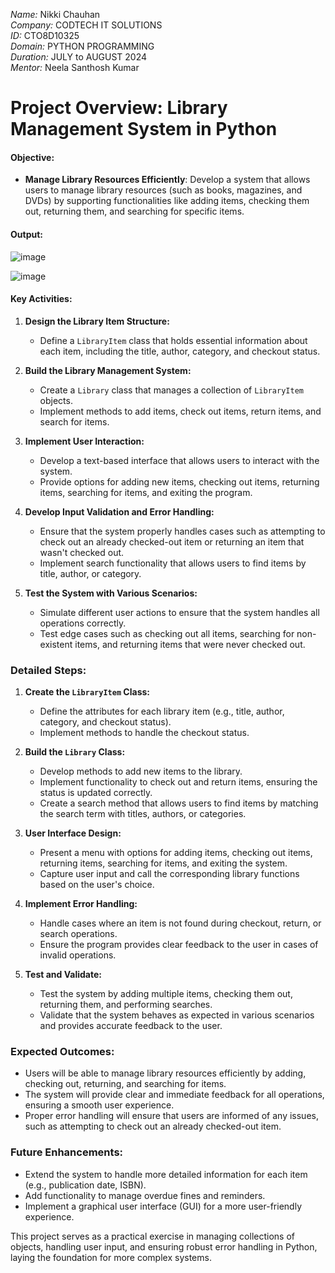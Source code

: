 *Name:* Nikki Chauhan  
*Company:* CODTECH IT SOLUTIONS  
*ID:* CTO8D10325  
*Domain:* PYTHON PROGRAMMING  
*Duration:* JULY to AUGUST 2024  
*Mentor:* Neela Santhosh Kumar


# Project Overview: Library Management System in Python

#### **Objective:**
- **Manage Library Resources Efficiently**: Develop a system that allows users to manage library resources (such as books, magazines, and DVDs) by supporting functionalities like adding items, checking them out, returning them, and searching for specific items.


#### Output:
![image](https://github.com/user-attachments/assets/f9bf7b66-6438-4aa6-9709-48a0a16926dc)

![image](https://github.com/user-attachments/assets/a446fd11-830d-4dee-b336-ddfd785920ae)



#### **Key Activities:**

1. **Design the Library Item Structure:**
   - Define a `LibraryItem` class that holds essential information about each item, including the title, author, category, and checkout status.

2. **Build the Library Management System:**
   - Create a `Library` class that manages a collection of `LibraryItem` objects.
   - Implement methods to add items, check out items, return items, and search for items.

3. **Implement User Interaction:**
   - Develop a text-based interface that allows users to interact with the system.
   - Provide options for adding new items, checking out items, returning items, searching for items, and exiting the program.

4. **Develop Input Validation and Error Handling:**
   - Ensure that the system properly handles cases such as attempting to check out an already checked-out item or returning an item that wasn't checked out.
   - Implement search functionality that allows users to find items by title, author, or category.

5. **Test the System with Various Scenarios:**
   - Simulate different user actions to ensure that the system handles all operations correctly.
   - Test edge cases such as checking out all items, searching for non-existent items, and returning items that were never checked out.

### **Detailed Steps:**

1. **Create the `LibraryItem` Class:**
   - Define the attributes for each library item (e.g., title, author, category, and checkout status).
   - Implement methods to handle the checkout status.

2. **Build the `Library` Class:**
   - Develop methods to add new items to the library.
   - Implement functionality to check out and return items, ensuring the status is updated correctly.
   - Create a search method that allows users to find items by matching the search term with titles, authors, or categories.

3. **User Interface Design:**
   - Present a menu with options for adding items, checking out items, returning items, searching for items, and exiting the system.
   - Capture user input and call the corresponding library functions based on the user's choice.

4. **Implement Error Handling:**
   - Handle cases where an item is not found during checkout, return, or search operations.
   - Ensure the program provides clear feedback to the user in cases of invalid operations.

5. **Test and Validate:**
   - Test the system by adding multiple items, checking them out, returning them, and performing searches.
   - Validate that the system behaves as expected in various scenarios and provides accurate feedback to the user.

### **Expected Outcomes:**
- Users will be able to manage library resources efficiently by adding, checking out, returning, and searching for items.
- The system will provide clear and immediate feedback for all operations, ensuring a smooth user experience.
- Proper error handling will ensure that users are informed of any issues, such as attempting to check out an already checked-out item.

### **Future Enhancements:**
- Extend the system to handle more detailed information for each item (e.g., publication date, ISBN).
- Add functionality to manage overdue fines and reminders.
- Implement a graphical user interface (GUI) for a more user-friendly experience.

This project serves as a practical exercise in managing collections of objects, handling user input, and ensuring robust error handling in Python, laying the foundation for more complex systems.
